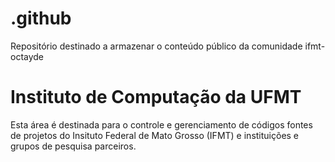 # .github
Repositório destinado a armazenar o conteúdo público da comunidade ifmt-octayde

# Instituto de Computação da UFMT

Esta área é destinada para o controle e gerenciamento de códigos fontes de projetos do Insituto Federal de Mato Grosso (IFMT) e instituições e grupos de pesquisa parceiros.

